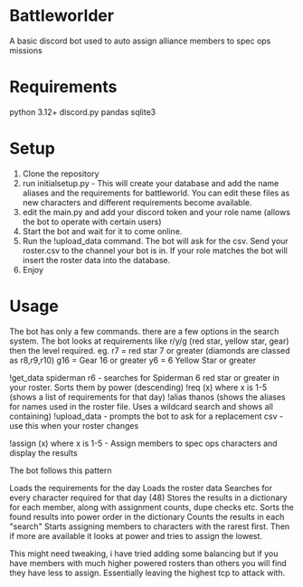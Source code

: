 # Battleworlder

A basic discord bot used to auto assign alliance members to spec ops missions

# Requirements

python 3.12+
discord.py
pandas
sqlite3

# Setup

1. Clone the repository
2. run initialsetup.py - This will create your database and add the name aliases and the requirements for battleworld. You can edit these files as new characters and different requirements become available.
3. edit the main.py and add your discord token and your role name (allows the bot to operate with certain users)
4. Start the bot and wait for it to come online.
5. Run the !upload_data command. The bot will ask for the csv. Send your roster.csv to the channel your bot is in. If your role matches the bot will insert the roster data into the database.
6. Enjoy

# Usage

The bot has only a few commands. there are a few options in the search system.
The bot looks at requirements like r/y/g (red star, yellow star, gear) then the level required.
eg. r7 = red star 7 or greater (diamonds are classed as r8,r9,r10)
g16 = Gear 16 or greater
y6 = 6 Yellow Star or greater

!get_data spiderman r6 - searches for Spiderman 6 red star or greater in your roster. Sorts them by power (descending)
!req (x) where x is 1-5 (shows a list of requirements for that day)
!alias thanos (shows the aliases for names used in the roster file. Uses a wildcard search and shows all containing)
!upload_data - prompts the bot to ask for a replacement csv - use this when your roster changes

!assign (x) where x is 1-5 - Assign members to spec ops characters and display the results

The bot follows this pattern

Loads the requirements for the day
Loads the roster data
Searches for every character required for that day (48)
Stores the results in a dictionary for each member, along with assignment counts, dupe checks etc.
Sorts the found results into power order in the dictionary
Counts the results in each "search"
Starts assigning members to characters with the rarest first. Then if more are available it looks at power and tries to assign the lowest.

This might need tweaking, i have tried adding some balancing but if you have members with much higher powered rosters than others you will find they have less to assign. Essentially leaving the highest tcp to attack with.
